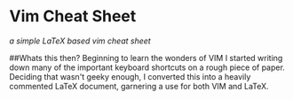 Vim Cheat Sheet
===============
_a simple LaTeX based vim cheat sheet_

##Whats this then?
Beginning to learn the wonders of VIM I started writing down many of the important keyboard shortcuts on a rough piece of paper. Deciding that wasn't geeky enough, I converted this into a heavily commented LaTeX document, garnering a use for both VIM and LaTeX.
